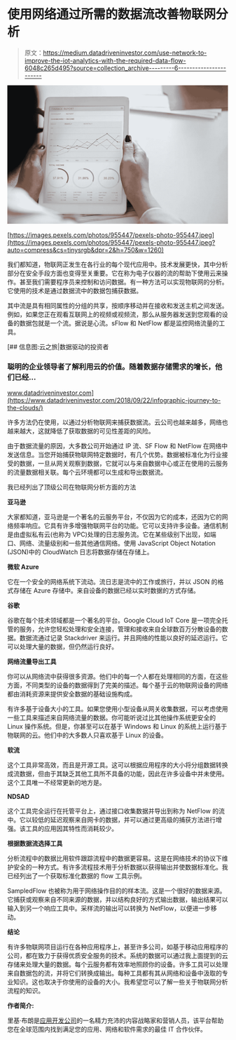# 使用网络通过所需的数据流改善物联网分析

> 原文：<https://medium.datadriveninvestor.com/use-network-to-improve-the-iot-analytics-with-the-required-data-flow-6048c265d495?source=collection_archive---------6----------------------->

![](img/8ec58cc1a83fcd8bf5a195c4987e6545.png)

[https://images.pexels.com/photos/955447/pexels-photo-955447.jpeg](https://images.pexels.com/photos/955447/pexels-photo-955447.jpeg?auto=compress&cs=tinysrgb&dpr=2&h=750&w=1260)

我们都知道，物联网正发生在各行业的每个现代应用中。技术发展更快，其中分析部分在安全手段方面也变得至关重要。它在称为电子仪器的流的帮助下使用云来操作。甚至我们需要程序员来控制和访问数据。有一种方法可以实现物联网的分析。它使用的技术是通过数据流中的数据包捕获数据。

其中流是具有相同属性的分组的共享，按顺序移动并在接收和发送主机之间发送。例如，如果您正在观看互联网上的视频或视频流，那么从服务器发送到您观看的设备的数据包就是一个流。据说是心流。sFlow 和 NetFlow 都是监控网络流量的工具。

[](https://www.datadriveninvestor.com/2018/09/22/infographic-journey-to-the-clouds/) [## 信息图:云之旅|数据驱动的投资者

### 聪明的企业领导者了解利用云的价值。随着数据存储需求的增长，他们已经…

www.datadriveninvestor.com](https://www.datadriveninvestor.com/2018/09/22/infographic-journey-to-the-clouds/) 

许多方法仍在使用，以通过分析物联网来捕获数据流。云公司也越来越多，网络也越来越大，这就降低了获取数据的可见性差距的风险。

由于数据流量的原因，大多数公司开始通过 IP 流、SF Flow 和 NetFlow 在网络中发送信息。当您开始捕获物联网特定数据时，有几个优势。数据被标准化为行业接受的数据，一旦从网关观察到数据，它就可以与来自数据中心或正在使用的云服务的流量数据相关联。每个云环境都可以生成和导出数据流。

我已经列出了顶级公司在物联网分析方面的方法

**亚马逊**

大家都知道，亚马逊是一个著名的云服务平台，不仅因为它的成本，还因为它的网络频率响应。它具有许多增强物联网平台的功能。它可以支持许多设备。通信机制是由虚拟私有云(也称为 VPC)处理的日志服务流。它在某些级别下出现，如端口、网络、流量级别和一些其他通信网络。使用 JavaScript Object Notation (JSON)中的 CloudWatch 日志将数据存储在存储上。

**微软 Azure**

它在一个安全的网络系统下流动。流日志是流中的工作或旅行，并以 JSON 的格式存储在 Azure 存储中。来自设备的数据已经以实时数据的方式存储。

**谷歌**

谷歌在每个技术领域都是一个著名的平台。Google Cloud IoT Core 是一项完全托管的服务，允许您轻松处理和安全连接，管理和接收来自全球数百万分散设备的数据。数据流通过记录 Stackdriver 来运行。并且网络的性能以良好的延迟运行。它可以处理大量的数据，但仍然运行良好。

**网络流量导出工具**

你可以从网络流中获得很多资源。他们中的每一个人都在处理相同的方面，在这些方面，不同类型的设备的数据得到了完美的描述。每个基于云的物联网设备的网络都由消耗资源来提供安全数据的基础设施构成。

有许多基于设备大小的工具。如果您使用小型设备从网关收集数据，可以考虑使用一些工具来描述来自网络流量的数据。你可能听说过比其他操作系统更安全的 Linux 操作系统。但是，你甚至可以在基于 Windows 和 Linux 的系统上运行基于物联网的云。他们中的大多数人只喜欢基于 Linux 的设备。

**软流**

这个工具非常高效，而且是开源工具。这可以根据应用程序的大小将分组数据转换成流数据，但由于其缺乏其他工具所不具备的功能，因此在许多设备中并未使用。这个工具唯一不经常更新的地方是。

**NDSAD**

这个工具完全运行在托管平台上，通过接口收集数据并导出到称为 NetFlow 的流中。它以较低的延迟观察来自网卡的数据，并可以通过更高级的捕获方法进行增强。该工具的应用因其特性而消耗较少。

**根据数据流选择工具**

分析流程中的数据比用软件跟踪流程中的数据更容易。这是在网络技术的协议下维护安全的一种方式。有许多流程技术用于分析数据以获得输出并使数据标准化。我已经列出了一个获取标准化数据的 flow 工具示例。

SampledFlow 也被称为用于网络操作目的的样本流。这是一个很好的数据来源。它捕获或观察来自不同来源的数据，并以结构良好的方式输出数据，输出结果可以输入到另一个响应工具中。采样流的输出可以转换为 NetFlow，以便进一步移动。

**结论**

有许多物联网项目运行在各种应用程序上，甚至许多公司，如基于移动应用程序的公司，都在致力于获得优质安全服务的技术。系统的数据可以通过我上面提到的云存储来处理大量的数据。每个云服务都有效率地照顾你的设备。许多工具可以处理来自数据包的流，并将它们转换成输出。每种工具都有其从网络和设备中汲取的专业知识。这也取决于你使用的设备的大小。我希望您可以了解一些关于物联网分析流程的知识。

**作者简介:**

里基·布朗是[应用开发公司](https://appdevelopmentcompanies.co)的一名精力充沛的内容战略家和营销人员，该平台帮助您在全球范围内找到满足您的应用、网络和软件需求的最佳 IT 合作伙伴。